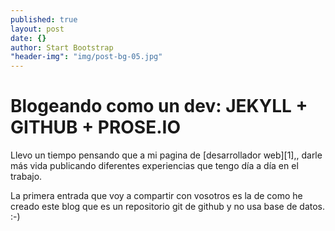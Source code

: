 ```yaml
---
published: true
layout: post
date: {}
author: Start Bootstrap
"header-img": "img/post-bg-05.jpg"
---
```






Blogeando como un dev: JEKYLL + GITHUB + PROSE.IO
===================

Llevo un tiempo pensando que a mi pagina de [desarrollador web][1],, darle más vida publicando diferentes experiencias que tengo día a día en el trabajo. 
 

La primera entrada que voy a compartir con vosotros es la de como he creado este blog que es un repositorio git de github y no usa base de datos. :-)
